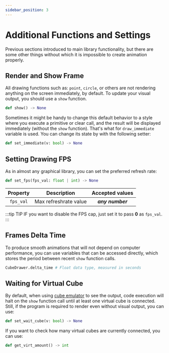 ```yaml
---
sidebar_position: 3
---
```


# Additional Functions and Settings

Previous sections introduced to main library functionality, but there are some other things without which it is impossible to create animation properly.

## Render and Show Frame

All drawing functions such as: `point`, `circle`, or others are not rendering anything on the screen immediately, by default. To update your visual output, you should use a `show` function.

```python
def show() -> None
```

Sometimes it might be handy to change this default behavior to a style where you execute a primitive or clear call, and the result will be displayed immediately (without the `show` function). That's what for `draw_immediate` variable is used. You can change its state by with the following setter:

```python
def set_immediate(v: bool) -> None
```

## Setting Drawing FPS

As in almost any graphical library, you can set the preferred refresh rate:

```python
def set_fps(fps_val: float | int) -> None
```

| Property  |      Description      | Accepted values  |
| :-------: | :-------------------: | :--------------: |
| `fps_val` | Max refreshrate value | _**any number**_ |

:::tip TIP
IF you want to disable the FPS cap, just set it to pass **0** as `fps_val`.
:::

## Frames Delta Time

To produce smooth animations that will not depend on computer performance, you can use variables that can be accessed directly, which stores the period between recent `show` function calls.

```python
CubeDrawer.delta_time # Float data type, measured in seconds
```

## Waiting for Virtual Cube

By default, when using [cube emulator](https://cube.trycubic.com/) to see the output, code execution will halt on the `show` function call until at least one virtual cube is connected. Still, if the program is required to render even without visual output, you can use:

```python
def set_wait_cube(v: bool) -> None
```

If you want to check how many virtual cubes are currently connected, you can use:

```python
def get_virt_amount() -> int
```

